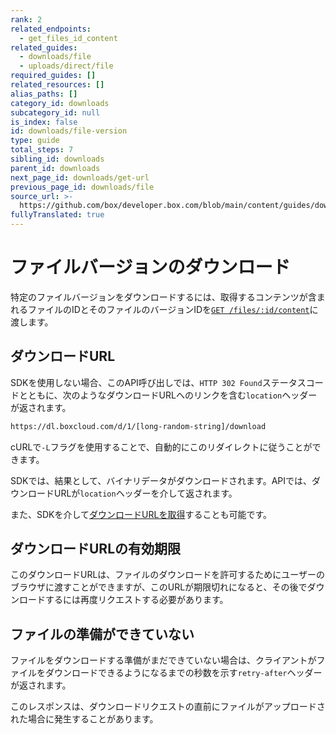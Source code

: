 ```yaml
---
rank: 2
related_endpoints:
  - get_files_id_content
related_guides:
  - downloads/file
  - uploads/direct/file
required_guides: []
related_resources: []
alias_paths: []
category_id: downloads
subcategory_id: null
is_index: false
id: downloads/file-version
type: guide
total_steps: 7
sibling_id: downloads
parent_id: downloads
next_page_id: downloads/get-url
previous_page_id: downloads/file
source_url: >-
  https://github.com/box/developer.box.com/blob/main/content/guides/downloads/file-version.md
fullyTranslated: true
---
```

# ファイルバージョンのダウンロード

特定のファイルバージョンをダウンロードするには、取得するコンテンツが含まれるファイルのIDとそのファイルのバージョンIDを[`GET /files/:id/content`][api]に渡します。

<Samples id="get_files_id_content" variant="for_version">

</Samples>

## ダウンロードURL

SDKを使用しない場合、このAPI呼び出しでは、`HTTP 302 Found`ステータスコードとともに、次のようなダウンロードURLへのリンクを含む`location`ヘッダーが返されます。

```sh
https://dl.boxcloud.com/d/1/[long-random-string]/download

```

cURLで`-L`フラグを使用することで、自動的にこのリダイレクトに従うことができます。

<Message>

SDKでは、結果として、バイナリデータがダウンロードされます。APIでは、ダウンロードURLが`location`ヘッダーを介して返されます。

また、SDKを介して[ダウンロードURLを取得][downloadurl]することも可能です。

</Message>

## ダウンロードURLの有効期限

このダウンロードURLは、ファイルのダウンロードを許可するためにユーザーのブラウザに渡すことができますが、このURLが期限切れになると、その後でダウンロードするには再度リクエストする必要があります。

## ファイルの準備ができていない

ファイルをダウンロードする準備がまだできていない場合は、クライアントがファイルをダウンロードできるようになるまでの秒数を示す`retry-after`ヘッダーが返されます。

このレスポンスは、ダウンロードリクエストの直前にファイルがアップロードされた場合に発生することがあります。

[api]: e://get_files_id_content

[downloadurl]: g://downloads/get-url
